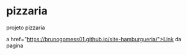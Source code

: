 # pizzaria
projeto pizzaria

a href="https://brunogomess01.github.io/site-hamburgueria/">Link da pagina<a>